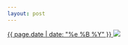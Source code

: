```yaml
---
layout: post
---
```


<p>
  <a href="/217">
    <time>{{ page.date | date: "%e %B %Y" }}</time>
    <img src="{{ site.assets_url }}/217.jpg">
  </a>
  
</p>

